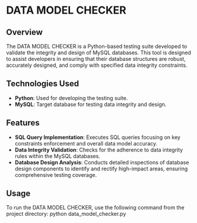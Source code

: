 # DATA MODEL CHECKER

## Overview
The DATA MODEL CHECKER is a Python-based testing suite developed to validate the integrity and design of MySQL databases. This tool is designed to assist developers in ensuring that their database structures are robust, accurately designed, and comply with specified data integrity constraints.

## Technologies Used
- **Python**: Used for developing the testing suite.
- **MySQL**: Target database for testing data integrity and design.

## Features
- **SQL Query Implementation**: Executes SQL queries focusing on key constraints enforcement and overall data model accuracy.
- **Data Integrity Validation**: Checks for the adherence to data integrity rules within the MySQL databases.
- **Database Design Analysis**: Conducts detailed inspections of database design components to identify and rectify high-impact areas, ensuring comprehensive testing coverage.

## Usage
To run the DATA MODEL CHECKER, use the following command from the project directory:
python data_model_checker.py
